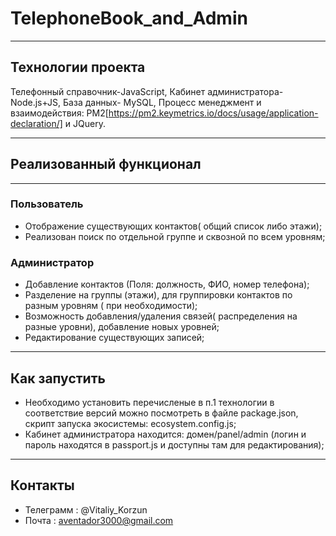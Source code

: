 # TelephoneBook_and_Admin
***
## Технологии проекта
Телефонный справочник-JavaScript, Кабинет администратора- Node.js+JS, База данных- MySQL, Процесс менеджмент и взаимодействия: PM2[https://pm2.keymetrics.io/docs/usage/application-declaration/] и JQuery.
***
## Реализованный функционал
---
### Пользователь
- Отображение существующих контактов( общий список либо этажи);
- Реализован поиск по отдельной группе и сквозной по всем уровням;
### Администратор
- Добавление контактов (Поля: должность, ФИО, номер телефона);
- Разделение на группы (этажи), для группировки контактов по разным уровням ( при необходимости);
- Возможность добавления/удаления связей( распределения на разные уровни), добавление новых уровней; 
- Редактирование существующих записей;
***
## Как запустить
- Необходимо установить перечисленые в п.1 технологии в соответствие версий можно посмотреть в файле package.json, скрипт запуска экосистемы: ecosystem.config.js;
- Кабинет администратора находится: домен/panel/admin (логин и пароль находятся в passport.js и доступны там для редактирования); 
***
## Контакты
- Телеграмм : @Vitaliy_Korzun
- Почта : aventador3000@gmail.com
